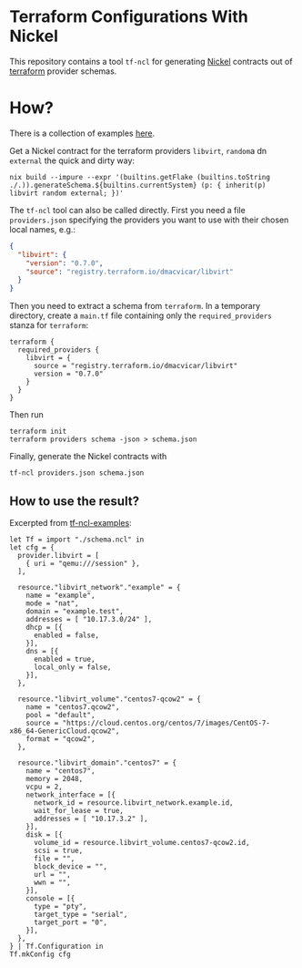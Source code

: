 # Terraform Configurations With Nickel

This repository contains a tool `tf-ncl` for generating [Nickel](https://github.com/tweag/nickel) contracts out of [terraform](https://www.terraform.io) provider schemas.

# How?
There is a collection of examples [here](https://github.com/tweag/tf-ncl-examples).

Get a Nickel contract for the terraform providers `libvirt`, `random`a dn `external` the quick and dirty way:
```
nix build --impure --expr '(builtins.getFlake (builtins.toString ./.)).generateSchema.${builtins.currentSystem} (p: { inherit(p) libvirt random external; })'
```

The `tf-ncl` tool can also be called directly. First you need a file `providers.json` specifying the providers you want to use with their chosen local names, e.g.:
```json
{
  "libvirt": {
    "version": "0.7.0",
    "source": "registry.terraform.io/dmacvicar/libvirt"
  }
}
```
Then you need to extract a schema from `terraform`. In a temporary directory, create a `main.tf` file containing only the `required_providers` stanza for `terraform`:
```
terraform {
  required_providers {
    libvirt = {
      source = "registry.terraform.io/dmacvicar/libvirt"
      version = "0.7.0"
    }
  }
}
```
Then run
```
terraform init
terraform providers schema -json > schema.json
```
Finally, generate the Nickel contracts with
```
tf-ncl providers.json schema.json
```

## How to use the result?
Excerpted from [tf-ncl-examples](https://github.com/tweag/tf-ncl-examples):
```
let Tf = import "./schema.ncl" in
let cfg = {
  provider.libvirt = [
    { uri = "qemu:///session" },
  ],

  resource."libvirt_network"."example" = {
    name = "example",
    mode = "nat",
    domain = "example.test",
    addresses = [ "10.17.3.0/24" ],
    dhcp = [{
      enabled = false,
    }],
    dns = [{
      enabled = true,
      local_only = false,
    }],
  },

  resource."libvirt_volume"."centos7-qcow2" = {
    name = "centos7.qcow2",
    pool = "default",
    source = "https://cloud.centos.org/centos/7/images/CentOS-7-x86_64-GenericCloud.qcow2",
    format = "qcow2",
  },

  resource."libvirt_domain"."centos7" = {
    name = "centos7",
    memory = 2048,
    vcpu = 2,
    network_interface = [{
      network_id = resource.libvirt_network.example.id,
      wait_for_lease = true,
      addresses = [ "10.17.3.2" ],
    }],
    disk = [{
      volume_id = resource.libvirt_volume.centos7-qcow2.id,
      scsi = true,
      file = "",
      block_device = "",
      url = "",
      wwn = "",
    }],
    console = [{
      type = "pty",
      target_type = "serial",
      target_port = "0",
    }],
  },
} | Tf.Configuration in
Tf.mkConfig cfg
```
